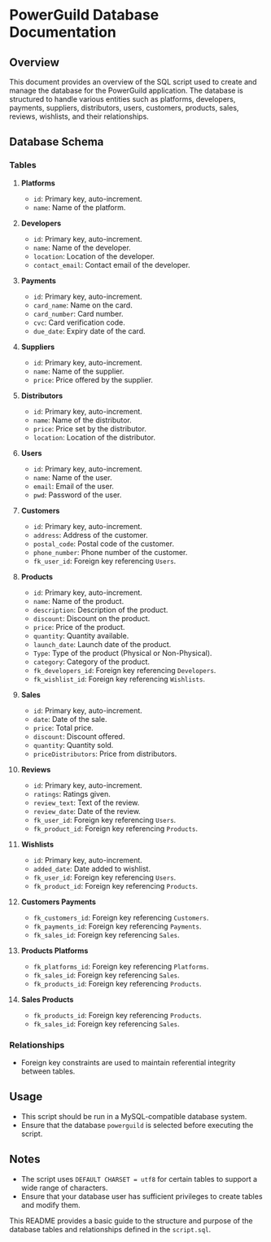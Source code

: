 # PowerGuild Database Documentation

## Overview
This document provides an overview of the SQL script used to create and manage the database for the PowerGuild application. The database is structured to handle various entities such as platforms, developers, payments, suppliers, distributors, users, customers, products, sales, reviews, wishlists, and their relationships.

## Database Schema

### Tables
1. **Platforms**
   - `id`: Primary key, auto-increment.
   - `name`: Name of the platform.

2. **Developers**
   - `id`: Primary key, auto-increment.
   - `name`: Name of the developer.
   - `location`: Location of the developer.
   - `contact_email`: Contact email of the developer.

3. **Payments**
   - `id`: Primary key, auto-increment.
   - `card_name`: Name on the card.
   - `card_number`: Card number.
   - `cvc`: Card verification code.
   - `due_date`: Expiry date of the card.

4. **Suppliers**
   - `id`: Primary key, auto-increment.
   - `name`: Name of the supplier.
   - `price`: Price offered by the supplier.

5. **Distributors**
   - `id`: Primary key, auto-increment.
   - `name`: Name of the distributor.
   - `price`: Price set by the distributor.
   - `location`: Location of the distributor.

6. **Users**
   - `id`: Primary key, auto-increment.
   - `name`: Name of the user.
   - `email`: Email of the user.
   - `pwd`: Password of the user.

7. **Customers**
   - `id`: Primary key, auto-increment.
   - `address`: Address of the customer.
   - `postal_code`: Postal code of the customer.
   - `phone_number`: Phone number of the customer.
   - `fk_user_id`: Foreign key referencing `Users`.

8. **Products**
   - `id`: Primary key, auto-increment.
   - `name`: Name of the product.
   - `description`: Description of the product.
   - `discount`: Discount on the product.
   - `price`: Price of the product.
   - `quantity`: Quantity available.
   - `launch_date`: Launch date of the product.
   - `Type`: Type of the product (Physical or Non-Physical).
   - `category`: Category of the product.
   - `fk_developers_id`: Foreign key referencing `Developers`.
   - `fk_wishlist_id`: Foreign key referencing `Wishlists`.

9. **Sales**
   - `id`: Primary key, auto-increment.
   - `date`: Date of the sale.
   - `price`: Total price.
   - `discount`: Discount offered.
   - `quantity`: Quantity sold.
   - `priceDistributors`: Price from distributors.

10. **Reviews**
    - `id`: Primary key, auto-increment.
    - `ratings`: Ratings given.
    - `review_text`: Text of the review.
    - `review_date`: Date of the review.
    - `fk_user_id`: Foreign key referencing `Users`.
    - `fk_product_id`: Foreign key referencing `Products`.

11. **Wishlists**
    - `id`: Primary key, auto-increment.
    - `added_date`: Date added to wishlist.
    - `fk_user_id`: Foreign key referencing `Users`.
    - `fk_product_id`: Foreign key referencing `Products`.

12. **Customers Payments**
    - `fk_customers_id`: Foreign key referencing `Customers`.
    - `fk_payments_id`: Foreign key referencing `Payments`.
    - `fk_sales_id`: Foreign key referencing `Sales`.

13. **Products Platforms**
    - `fk_platforms_id`: Foreign key referencing `Platforms`.
    - `fk_sales_id`: Foreign key referencing `Sales`.
    - `fk_products_id`: Foreign key referencing `Products`.

14. **Sales Products**
    - `fk_products_id`: Foreign key referencing `Products`.
    - `fk_sales_id`: Foreign key referencing `Sales`.

### Relationships
- Foreign key constraints are used to maintain referential integrity between tables.

## Usage
- This script should be run in a MySQL-compatible database system.
- Ensure that the database `powerguild` is selected before executing the script.

## Notes
- The script uses `DEFAULT CHARSET = utf8` for certain tables to support a wide range of characters.
- Ensure that your database user has sufficient privileges to create tables and modify them.

This README provides a basic guide to the structure and purpose of the database tables and relationships defined in the `script.sql`.